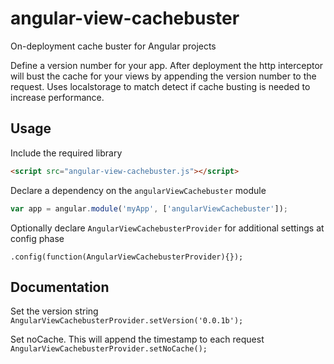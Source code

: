 # angular-view-cachebuster
On-deployment cache buster for Angular projects

Define a version number for your app. After deployment the http interceptor will bust the cache for your views by appending the version number to the request. Uses localstorage to match detect if cache busting is needed to increase performance.

## Usage

Include the required library 
```html
<script src="angular-view-cachebuster.js"></script>
```

Declare a dependency on the `angularViewCachebuster` module
``` javascript
var app = angular.module('myApp', ['angularViewCachebuster']);
```

Optionally declare `AngularViewCachebusterProvider` for additional settings at config phase
```
.config(function(AngularViewCachebusterProvider){});
```

## Documentation

Set the version string
```AngularViewCachebusterProvider.setVersion('0.0.1b');```

Set noCache. This will append the timestamp to each request
```AngularViewCachebusterProvider.setNoCache();```
